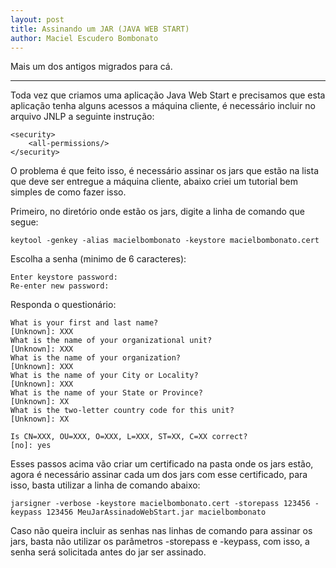 ```yaml
---
layout: post
title: Assinando um JAR (JAVA WEB START)
author: Maciel Escudero Bombonato
---
```


Mais um dos antigos migrados para cá.

--------

Toda vez que criamos uma aplicação Java Web Start e precisamos que esta aplicação tenha alguns acessos a máquina cliente, é necessário incluir no arquivo JNLP a seguinte instrução:

	<security>
		<all-permissions/>
	</security>

O problema é que feito isso, é necessário assinar os jars que estão na lista que deve ser entregue a máquina cliente, abaixo criei um tutorial bem simples de como fazer isso.

Primeiro, no diretório onde estão os jars, digite a linha de comando que segue:

	keytool -genkey -alias macielbombonato -keystore macielbombonato.cert

Escolha a senha (minimo de 6 caracteres):

	Enter keystore password:
	Re-enter new password:

Responda o questionário:

	What is your first and last name?
	[Unknown]: XXX
	What is the name of your organizational unit?
	[Unknown]: XXX
	What is the name of your organization?
	[Unknown]: XXX
	What is the name of your City or Locality?
	[Unknown]: XXX
	What is the name of your State or Province?
	[Unknown]: XX
	What is the two-letter country code for this unit?
	[Unknown]: XX

	Is CN=XXX, OU=XXX, O=XXX, L=XXX, ST=XX, C=XX correct?
	[no]: yes

Esses passos acima vão criar um certificado na pasta onde os jars estão, agora é necessário assinar cada um dos jars com esse certificado, para isso, basta utilizar a linha de comando abaixo:

	jarsigner -verbose -keystore macielbombonato.cert -storepass 123456 -keypass 123456 MeuJarAssinadoWebStart.jar macielbombonato

Caso não queira incluir as senhas nas linhas de comando para assinar os jars, basta não utilizar os parâmetros -storepass e -keypass, com isso, a senha será solicitada antes do jar ser assinado.
